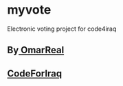 # myvote
 Electronic voting project for code4iraq

<h2> By<a href="https://t.me/omar_real" target="blacnk"> OmarReal </a> </h2>

<h2> <a href = "http://codeforiraq.org" target="blank">CodeForIraq </h2>
